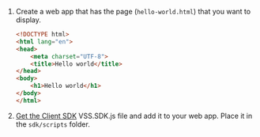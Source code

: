 1.  Create a web app that has the page (`hello-world.html`) that you want to display.

    ```html
    <!DOCTYPE html>
    <html lang="en">
    <head>
    	<meta charset="UTF-8">
    	<title>Hello world</title>
    </head>
    <body>
    	<h1>Hello world</h1>
    </body>
    </html>
    ```

1.  [Get the Client SDK](https://github.com/Microsoft/vss-sdk) VSS.SDK.js file and add it to your web app. Place it in the `sdk/scripts` folder.
